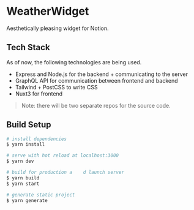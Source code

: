 # WeatherWidget

Aesthetically pleasing widget for Notion.

## Tech Stack

As of now, the following technologies are being used.

- Express and Node.js for the backend + communicating to the server
- GraphQL API for communication between frontend and backend
- Tailwind + PostCSS to write CSS
- Nuxt3 for frontend

> Note: there will be two separate repos for the source code.

## Build Setup

```bash
# install dependencies
$ yarn install

# serve with hot reload at localhost:3000
$ yarn dev

# build for production a    d launch server
$ yarn build
$ yarn start

# generate static project
$ yarn generate
```

